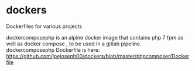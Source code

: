 # dockers
Dockerfiles for various projects

dockercomposephp is an alpine docker image that contains php 7 fpm as well as docker compose , to be used in a gitlab pipeline.
dockercomposephp Dockerfile is here: https://github.com/joejoseph00/dockers/blob/master/phpcomposer/Dockerfile 
